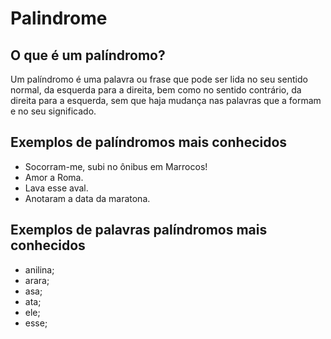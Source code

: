 # **Palindrome**

## **O que é um palíndromo?**

Um palíndromo é uma palavra ou frase que pode ser lida no seu sentido normal, da esquerda para a direita, bem como no sentido contrário,
da direita para a esquerda, sem que haja mudança nas palavras que a formam e no seu significado.

## **Exemplos de palíndromos mais conhecidos**
* Socorram-me, subi no ônibus em Marrocos!
* Amor a Roma.
* Lava esse aval.
* Anotaram a data da maratona.

## **Exemplos de palavras palíndromos mais conhecidos**
* anilina;
* arara;
* asa;
* ata;
* ele;
* esse;
